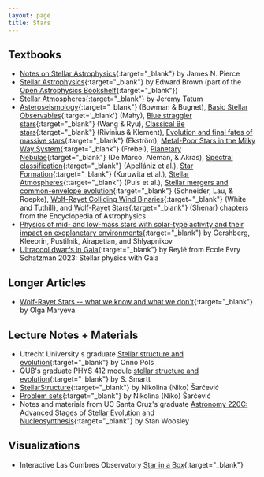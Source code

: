 ```yaml
---
layout: page
title: Stars
---
```


## Textbooks
- [Notes on Stellar Astrophysics](https://mavdisk.mnsu.edu/wp5884kt/nsa/){:target="_blank"} by James N. Pierce
- [Stellar Astrophysics](https://web.pa.msu.edu/people/ebrown/docs/stellar-notes.pdf){:target="_blank"} by Edward Brown (part of the [Open Astrophysics Bookshelf](http://open-astrophysics-bookshelf.github.io){:target="_blank"})
- [Stellar Atmospheres](https://www.astro.uvic.ca/~tatum/stellatm.html){:target="_blank"} by Jeremy Tatum
- [Asteroseismology](https://arxiv.org/abs/2410.01715){:target="_blank"} (Bowman & Bugnet), [Basic Stellar Observables](https://arxiv.org/abs/2412.05671){:target='_blank'} (Mahy), [Blue straggler stars](https://arxiv.org/abs/2410.10314){:target="_blank"} (Wang & Ryu), [Classical Be stars](https://arxiv.org/abs/2411.06882){:target="_blank"} (Rivinius & Klement), [Evolution and final fates of massive stars](https://arxiv.org/abs/2502.06614){:target="_blank"} (Ekström), [Metal-Poor Stars in the Milky Way System](https://arxiv.org/abs/2411.15415){:target="_blank"} (Frebel), [Planetary Nebulae](https://arxiv.org/abs/2501.07869){:target="_blank"} (De Marco, Aleman, & Akras), [Spectral classification](https://arxiv.org/abs/2410.07301){:target="_blank"} (Apellániz et al.), [Star Formation](https://arxiv.org/abs/2409.03371){:target="_blank"} (Kuruwita et al.), [Stellar Atmospheres](https://arxiv.org/abs/2409.03329){:target="_blank"} (Puls et al.), [Stellar mergers and common-envelope evolution](https://arxiv.org/abs/2502.00111){:target="_blank"} (Schneider, Lau, & Roepke), [Wolf-Rayet Colliding Wind Binaries](https://arxiv.org/abs/2412.12534){:target="_blank"} (White and Tuthill), and [Wolf-Rayet Stars](https://arxiv.org/abs/2410.04436){:target="_blank"} (Shenar) chapters from the Encyclopedia of Astrophysics
- [Physics of mid- and low-mass stars with solar-type activity and their impact on exoplanetary environments](https://arxiv.org/abs/2411.11898){:target="_blank"} by Gershberg, Kleeorin, Pustilnik, Airapetian, and Shlyapnikov
- [Ultracool dwarfs in Gaia](https://arxiv.org/abs/2502.06198){:target="_blank"} by Reylé from Ecole Evry Schatzman 2023: Stellar physics with Gaia

## Longer Articles
- [Wolf-Rayet Stars -- what we know and what we don't](https://arxiv.org/abs/2412.05772){:target="_blank"} by Olga Maryeva

## Lecture Notes + Materials
- Utrecht University's graduate [Stellar structure and evolution](https://www.astro.ru.nl/~onnop/education/stev_utrecht_notes/){:target="_blank"} by Onno Pols
- QUB's graduate PHYS 412 module [stellar structure and evolution](https://star.pst.qub.ac.uk/~sjs/teaching/stellarevol/index.html){:target="_blank"} by S. Smartt
- [StellarStructure](https://drive.google.com/drive/folders/1XApdgc0qiLuUoI6X7o_8GHFhcUp5PtF7){:target="_blank"} by Nikolina (Niko) Šarčević
- [Problem sets](https://github.com/nikosarcevic/PhysicsProblemSets#astro){:target="_blank"} by Nikolina (Niko) Šarčević
- Notes and materials from UC Santa Cruz's graduate [Astronomy 220C: Advanced Stages of Stellar Evolution and Nucleosynthesis](https://www.ucolick.org/~woosley/){:target="_blank"} by Stan Woosley

## Visualizations
- Interactive Las Cumbres Observatory [Star in a Box](https://starinabox.lco.global/#){:target="_blank"}